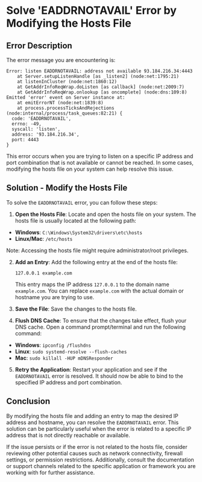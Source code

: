 # Solve 'EADDRNOTAVAIL' Error by Modifying the Hosts File

## Error Description

The error message you are encountering is:

```
Error: listen EADDRNOTAVAIL: address not available 93.184.216.34:4443
    at Server.setupListenHandle [as _listen2] (node:net:1795:21)
    at listenInCluster (node:net:1860:12)
    at GetAddrInfoReqWrap.doListen [as callback] (node:net:2009:7)
    at GetAddrInfoReqWrap.onlookup [as oncomplete] (node:dns:109:8)
Emitted 'error' event on Server instance at:
    at emitErrorNT (node:net:1839:8)
    at process.processTicksAndRejections (node:internal/process/task_queues:82:21) {
  code: 'EADDRNOTAVAIL',
  errno: -49,
  syscall: 'listen',
  address: '93.184.216.34',
  port: 4443
}
```

This error occurs when you are trying to listen on a specific IP address and port combination that is not available or cannot be reached. In some cases, modifying the hosts file on your system can help resolve this issue.

## Solution - Modify the Hosts File

To solve the `EADDRNOTAVAIL` error, you can follow these steps:

1. **Open the Hosts File**: Locate and open the hosts file on your system. The hosts file is usually located at the following path:

- **Windows**: `C:\Windows\System32\drivers\etc\hosts`
- **Linux/Mac**: `/etc/hosts`

Note: Accessing the hosts file might require administrator/root privileges.

2. **Add an Entry**: Add the following entry at the end of the hosts file:

   ```
   127.0.0.1 example.com
   ```

   This entry maps the IP address `127.0.0.1` to the domain name `example.com`. You can replace `example.com` with the actual domain or hostname you are trying to use.

3. **Save the File**: Save the changes to the hosts file.

4. **Flush DNS Cache**: To ensure that the changes take effect, flush your DNS cache. Open a command prompt/terminal and run the following command:

- **Windows**: `ipconfig /flushdns`
- **Linux**: `sudo systemd-resolve --flush-caches`
- **Mac**: `sudo killall -HUP mDNSResponder`

5. **Retry the Application**: Restart your application and see if the `EADDRNOTAVAIL` error is resolved. It should now be able to bind to the specified IP address and port combination.

## Conclusion

By modifying the hosts file and adding an entry to map the desired IP address and hostname, you can resolve the `EADDRNOTAVAIL` error. This solution can be particularly useful when the error is related to a specific IP address that is not directly reachable or available.

If the issue persists or if the error is not related to the hosts file, consider reviewing other potential causes such as network connectivity, firewall settings, or permission restrictions. Additionally, consult the documentation or support channels related to the specific application or framework you are working with for further assistance.
